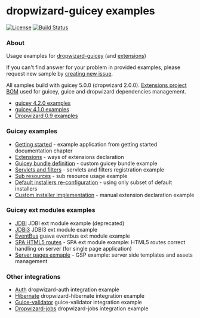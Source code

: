 # dropwizard-guicey examples
[![License](http://img.shields.io/badge/license-MIT-blue.svg?style=flat)](http://www.opensource.org/licenses/MIT)
[![Build Status](http://img.shields.io/travis/xvik/dropwizard-guicey-examples.svg)](https://travis-ci.org/xvik/dropwizard-guicey-examples)

### About

Usage examples for [dropwizard-guicey](https://github.com/xvik/dropwizard-guicey)
(and [extensions](https://github.com/xvik/dropwizard-guicey-ext))

If you can't find answer for your problem in provided examples, please request new sample by 
[creating new issue](https://github.com/xvik/dropwizard-guicey-examples/issues).

All samples build with guicey 5.0.0 (dropwizard 2.0.0). [Extensions project BOM](https://github.com/xvik/dropwizard-guicey-ext/tree/master/guicey-bom) 
used for guicey, guice and dropwizard dependencies management.

* [guicey 4.2.0 examples](https://github.com/xvik/dropwizard-guicey-examples/tree/4.2.0)
* [guicey 4.1.0 examples](https://github.com/xvik/dropwizard-guicey-examples/tree/4.1.0)
* [Dropwizard 0.9 examples](https://github.com/xvik/dropwizard-guicey-examples/tree/dw-0.9)

### Guicey examples

* [Getting started](core-getting-started) - example application from getting started documentation chapter
* [Extensions](core-extensions) - ways of extensions declaration
* [Guicey bundle definition](core-bundle-base) - custom guicey bundle example 
* [Servlets and filters](core-servlets) - servlets and filters registration example
* [Sub resources](core-rest-sub-resource) - sub resource usage example
* [Default installers re-configuration](core-installers-reset) - using only subset of default installers
* [Custom installer implementation](core-custom-installer) - manual extension declaration example

### Guicey ext modules examples

* [JDBI](ext-jdbi) JDBI ext module example (deprecated) 
* [JDBI3](ext-jdbi3) JDBI3 ext module example
* [EventBus](ext-eventbus) guava eventbus ext module example
* [SPA HTML5 routes](ext-spa) - SPA ext module example: HTML5 routes correct handling on server (for single page application)
* [Server pages exmaple](ext-gsp) - GSP example: server side templates and assets management

### Other integrations

* [Auth](integration-auth) dropwizard-auth integration example
* [Hibernate](integration-hibernate) dropwizard-hibernate integration example
* [Guice-validator](integration-guice-validator) guice-validator integration example
* [Dropwizard-jobs](integration-dropwizard-jobs) dropwizard-jobs integration example